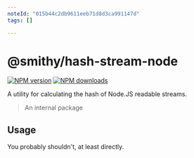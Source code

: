 ```yaml
---
noteId: "015b44c2db9611eeb71d8d3ca991147d"
tags: []

---
```


# @smithy/hash-stream-node

[![NPM version](https://img.shields.io/npm/v/@smithy/hash-stream-node/latest.svg)](https://www.npmjs.com/package/@smithy/hash-stream-node)
[![NPM downloads](https://img.shields.io/npm/dm/@smithy/hash-stream-node.svg)](https://www.npmjs.com/package/@smithy/hash-stream-node)

A utility for calculating the hash of Node.JS readable streams.

> An internal package

## Usage

You probably shouldn't, at least directly.
